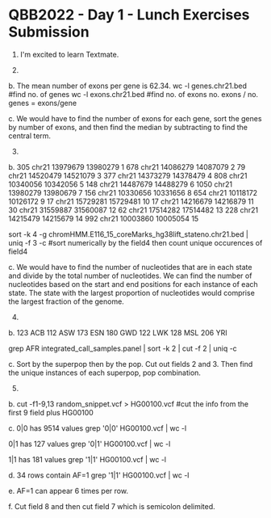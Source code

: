 # QBB2022 - Day 1 - Lunch Exercises Submission

1. I'm excited to learn Textmate.

2. 
b. 	The mean number of exons per gene is 62.34.
	wc -l genes.chr21.bed #find no. of genes
	wc -l exons.chr21.bed #find no. of exons
	no. exons / no. genes = exons/gene

c.	We would have to find the number of exons for each gene, sort the genes by number of exons, and then find the median by subtracting to find the central term.

3. 
b.
305 chr21	13979679	13980279	1
 678 chr21	14086279	14087079	2
  79 chr21	14520479	14521079	3
 377 chr21	14373279	14378479	4
 808 chr21	10340056	10342056	5
 148 chr21	14487679	14488279	6
1050 chr21	13980279	13980679	7
 156 chr21	10330656	10331656	8
 654 chr21	10118172	10126172	9
  17 chr21	15729281	15729481	10
  17 chr21	14216679	14216879	11
  30 chr21	31559887	31560087	12
  62 chr21	17514282	17514482	13
 228 chr21	14215479	14215679	14
 992 chr21	10003860	10005054	15
 
 sort -k 4 -g chromHMM.E116_15_coreMarks_hg38lift_stateno.chr21.bed | uniq -f 3 -c #sort numerically by the field4 then count unique occurences of field4
 
 c.	We would have to find the number of nucleotides that are in each state and divide by the total number of nucleotides.  We can find the number of nucleotides based on the start and end positions for each instance of each state.  The state with the largest proportion of nucleotides would comprise the largest fraction of the genome.
 
4. 
b.
  123 ACB
  112 ASW
  173 ESN
  180 GWD
  122 LWK
  128 MSL
  206 YRI
  
  grep AFR integrated_call_samples.panel | sort -k 2 | cut -f 2 | uniq -c
  
c. Sort by the superpop then by the pop. Cut out fields 2 and 3. Then find the unique instances of each superpop, pop combination.

5.
b.
cut -f1-9,13 random_snippet.vcf > HG00100.vcf #cut the info from the first 9 field plus HG00100

c.
0|0 has 9514 values
grep '0|0' HG00100.vcf | wc -l

0|1 has 127 values
grep '0|1' HG00100.vcf | wc -l

1|1 has 181 values
grep '1|1' HG00100.vcf | wc -l

d. 34 rows contain AF=1
grep '1|1' HG00100.vcf | wc -l

e. AF=1 can appear 6 times per row.

f. Cut field 8 and then cut field 7 which is semicolon delimited.


 